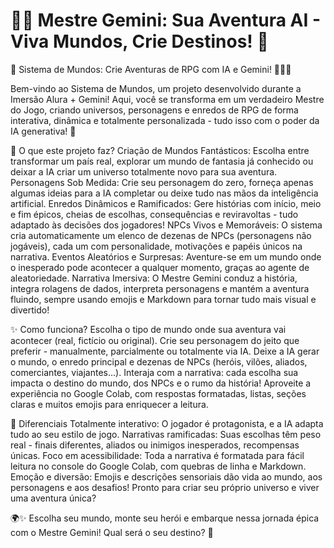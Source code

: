 # 🧙‍♂️ Mestre Gemini: Sua Aventura AI - Viva Mundos, Crie Destinos! 🌠

🌌 Sistema de Mundos: Crie Aventuras de RPG com IA e Gemini! 🧙‍♂️✨

Bem-vindo ao Sistema de Mundos, um projeto desenvolvido durante a Imersão Alura + Gemini! Aqui, você se transforma em um verdadeiro Mestre do Jogo, criando universos, personagens e enredos de RPG de forma interativa, dinâmica e totalmente personalizada - tudo isso com o poder da IA generativa! 🎲

🚀 O que este projeto faz?
Criação de Mundos Fantásticos: Escolha entre transformar um país real, explorar um mundo de fantasia já conhecido ou deixar a IA criar um universo totalmente novo para sua aventura.
Personagens Sob Medida: Crie seu personagem do zero, forneça apenas algumas ideias para a IA completar ou deixe tudo nas mãos da inteligência artificial.
Enredos Dinâmicos e Ramificados: Gere histórias com início, meio e fim épicos, cheias de escolhas, consequências e reviravoltas - tudo adaptado às decisões dos jogadores!
NPCs Vivos e Memoráveis: O sistema cria automaticamente um elenco de dezenas de NPCs (personagens não jogáveis), cada um com personalidade, motivações e papéis únicos na narrativa.
Eventos Aleatórios e Surpresas: Aventure-se em um mundo onde o inesperado pode acontecer a qualquer momento, graças ao agente de aleatoriedade.
Narrativa Imersiva: O Mestre Gemini conduz a história, integra rolagens de dados, interpreta personagens e mantém a aventura fluindo, sempre usando emojis e Markdown para tornar tudo mais visual e divertido!

✨ Como funciona?
Escolha o tipo de mundo onde sua aventura vai acontecer (real, fictício ou original).
Crie seu personagem do jeito que preferir - manualmente, parcialmente ou totalmente via IA.
Deixe a IA gerar o mundo, o enredo principal e dezenas de NPCs (heróis, vilões, aliados, comerciantes, viajantes...).
Interaja com a narrativa: cada escolha sua impacta o destino do mundo, dos NPCs e o rumo da história!
Aproveite a experiência no Google Colab, com respostas formatadas, listas, seções claras e muitos emojis para enriquecer a leitura.

🎯 Diferenciais
Totalmente interativo: O jogador é protagonista, e a IA adapta tudo ao seu estilo de jogo.
Narrativas ramificadas: Suas escolhas têm peso real - finais diferentes, aliados ou inimigos inesperados, recompensas únicas.
Foco em acessibilidade: Toda a narrativa é formatada para fácil leitura no console do Google Colab, com quebras de linha e Markdown.
Emoção e diversão: Emojis e descrições sensoriais dão vida ao mundo, aos personagens e aos desafios!
Pronto para criar seu próprio universo e viver uma aventura única?


🌍✨ Escolha seu mundo, monte seu herói e embarque nessa jornada épica com o Mestre Gemini!
Qual será o seu destino? 🎲
